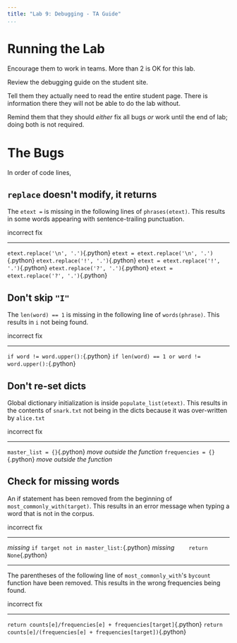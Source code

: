 ```yaml
---
title: "Lab 9: Debugging - TA Guide"
...
```


# Running the Lab

Encourage them to work in teams.  More than 2 is OK for this lab.

Review the debugging guide on the student site.

Tell them they actually need to read the entire student page.  There is information there they will not be able to do the lab without.

Remind them that they should *either* fix all bugs *or* work until the end of lab; doing both is not required.

# The Bugs

In order of code lines,

## `replace` doesn't modify, it returns

The `etext =` is missing in the following lines of `phrases(etext)`.
This results in some words appearing with sentence-trailing punctuation.

incorrect                            fix
------------------------------------ ------------------------------------
`etext.replace('\n', '.')`{.python}  `etext = etext.replace('\n', '.')`{.python}
`etext.replace('!', '.')`{.python}   `etext = etext.replace('!', '.')`{.python}
`etext.replace('?', '.')`{.python}   `etext = etext.replace('?', '.')`{.python}


## Don't skip `"I"`

The `len(word) == 1` is missing in the following line of `words(phrase)`.
This results in `i` not being found.

incorrect                            fix
------------------------------------ -----------------------------------------------------
`if word != word.upper():`{.python}  `if len(word) == 1 or word != word.upper():`{.python}


## Don't re-set dicts

Global dictionary initialization is inside `populate_list(etext)`.
This results in the contents of `snark.txt` not being in the dicts because it was over-written by `alice.txt`

incorrect                    fix
---------------------------- ---------------------------------------
`master_list = {}`{.python}  *move outside the function*
`frequencies = {}`{.python}  *move outside the function*


## Check for missing words

An if statement has been removed from the beginning of `most_commonly_with(target)`.
This results in an error message when typing a word that is not in the corpus.


incorrect   fix
----------- ----------------------------------------
*missing*   `if target not in master_list:`{.python}
*missing*   `    return None`{.python}

    
        
    


----

The parentheses of the following line of `most_commonly_with`'s `bycount` function have been removed.
This results in the wrong frequencies being found.


incorrect                                                         fix
----------------------------------------------------------------  -----------------------------------------------------
`return counts[e]/frequencies[e] + frequencies[target]`{.python}  `return counts[e]/(frequencies[e] + frequencies[target])`{.python}


